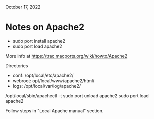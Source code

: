 October 17, 2022

Notes on Apache2
===========================


* sudo port install apache2
* sudo port load apache2


More info at https://trac.macports.org/wiki/howto/Apache2

Directories

* conf: /opt/local/etc/apache2/
* webroot: opt/local/www/apache2/html/
* logs:  /opt/local/var/log/apache2/


/opt/local/sbin/apachectl -t
sudo port unload apache2
sudo port load apache2


Follow steps in "Local Apache manual" section.

